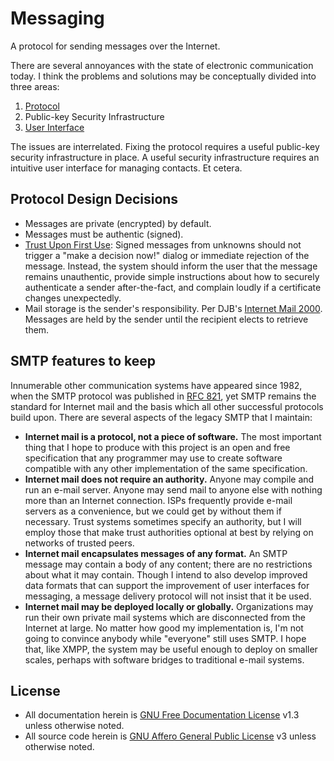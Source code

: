 # Messaging

A protocol for sending messages over the Internet.

There are several annoyances with the state of electronic communication today. I think the problems and solutions may be conceptually divided into three areas:

1. [Protocol](problems-protocol)
2. Public-key Security Infrastructure
3. [User Interface](problems-interface)

The issues are interrelated. Fixing the protocol requires a useful public-key security infrastructure in place. A useful security infrastructure requires an intuitive user interface for managing contacts. Et cetera.

## Protocol Design Decisions

- Messages are private (encrypted) by default.
- Messages must be authentic (signed).
- [Trust Upon First Use][]: Signed messages from unknowns should not trigger a "make a decision now!" dialog or immediate rejection of the message. Instead, the system should inform the user that the message remains unauthentic, provide simple instructions about how to securely authenticate a sender after-the-fact, and complain loudly if a certificate changes unexpectedly.
- Mail storage is the sender's responsibility. Per DJB's [Internet Mail 2000][]. Messages are held by the sender until the recipient elects to retrieve them.

## SMTP features to keep

Innumerable other communication systems have appeared since 1982, when the SMTP protocol was published in [RFC 821][], yet SMTP remains the standard for Internet mail and the basis which all other successful protocols build upon. There are several aspects of the legacy SMTP that I maintain:

- **Internet mail is a protocol, not a piece of software.** The most important thing that I hope to produce with this project is an open and free specification that any programmer may use to create software compatible with any other implementation of the same specification.
- **Internet mail does not require an authority.** Anyone may compile and run an e-mail server. Anyone may send mail to anyone else with nothing more than an Internet connection. ISPs frequently provide e-mail servers as a convenience, but we could get by without them if necessary. Trust systems sometimes specify an authority, but I will employ those that make trust authorities optional at best by relying on networks of trusted peers.
- **Internet mail encapsulates messages of any format.** An SMTP message may contain a body of any content; there are no restrictions about what it may contain. Though I intend to also develop improved data formats that can support the improvement of user interfaces for messaging, a message delivery protocol will not insist that it be used.
- **Internet mail may be deployed locally or globally.** Organizations may run their own private mail systems which are disconnected from the Internet at large. No matter how good my implementation is, I'm not going to convince anybody while "everyone" still uses SMTP. I hope that, like XMPP, the system may be useful enough to deploy on smaller scales, perhaps with software bridges to traditional e-mail systems.

[RFC 821]: http://www.faqs.org/rfcs/rfc821.html

[Internet Mail 2000]: http://cr.yp.to/im2000.html
[Project Xanadu]: http://xanadu.com
[Reinventing Email using REST]: http://www.prescod.net/rest/restmail/
[The Curse of Xanadu]: http://www.wired.com/wired/archive/3.06/xanadu_pr.html
[email init]: http://inessential.com/2010/01/16/email_init
[StubMail]: http://www.stubmail.com
[Trust Upon First Use]: http://en.wikipedia.org/wiki/User:Dotdotike/Trust_Upon_First_Use

## License

- All documentation herein is [GNU Free Documentation License][] v1.3 unless otherwise noted.
- All source code herein is [GNU Affero General Public License][] v3 unless otherwise noted.

[GNU Free Documentation License]: http://www.gnu.org/licenses/fdl.html
[GNU Affero General Public License]: http://www.gnu.org/licenses/agpl.html
